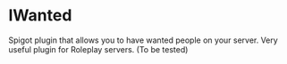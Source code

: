 # IWanted
Spigot plugin that allows you to have wanted people on your server. Very useful plugin for Roleplay servers. 
(To be tested)
